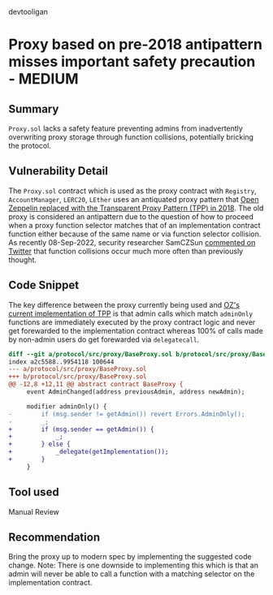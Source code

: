 devtooligan
# Proxy based on pre-2018 antipattern misses important safety precaution - MEDIUM

## Summary

`Proxy.sol` lacks a safety feature preventing admins from inadvertently overwriting proxy storage through function collisions, potentially bricking the protocol.

## Vulnerability Detail
The `Proxy.sol` contract which is used as the proxy contract with `Registry`, `AccountManager`, `LERC20`, `LEther` uses an antiquated proxy pattern that [Open Zeppelin replaced with the Transparent Proxy Pattern (TPP) in 2018](https://blog.openzeppelin.com/the-transparent-proxy-pattern/).  The old proxy is considered an antipattern due to the question of how to proceed when a proxy function selector matches that of an implementation contract function either because of the same name or via function selector collision.  As recently 08-Sep-2022, security researcher SamCZSun [commented on Twitter](https://twitter.com/samczsun/status/1568058908882931712?s=20&t=AULQN3WtKj6MS4Mkez7aCw) that function collisions occur much more often than previously thought.  

## Code Snippet
The key difference between the proxy currently being used and [OZ's current implementation of TPP](https://github.com/OpenZeppelin/openzeppelin-contracts/blob/master/contracts/proxy/transparent/TransparentUpgradeableProxy.sol) is that admin calls which match `adminOnly` functions are immediately executed by the proxy contract logic and never get forewarded to the implementation contract whereas 100% of calls made by non-admin users do get forewarded via `delegatecall`.

```diff
diff --git a/protocol/src/proxy/BaseProxy.sol b/protocol/src/proxy/BaseProxy.sol
index a2c5588..9954118 100644
--- a/protocol/src/proxy/BaseProxy.sol
+++ b/protocol/src/proxy/BaseProxy.sol
@@ -12,8 +12,11 @@ abstract contract BaseProxy {
     event AdminChanged(address previousAdmin, address newAdmin);

     modifier adminOnly() {
-        if (msg.sender != getAdmin()) revert Errors.AdminOnly();
-        _;
+        if (msg.sender == getAdmin()) {
+            _;
+        } else {
+            _delegate(getImplementation());
+        }
     }
```

## Tool used

Manual Review

## Recommendation
Bring the proxy up to modern spec by implementing the suggested code change.  Note: There is one downside to implementing this which is that an admin will never be able to call a function with a matching selector on the implementation contract.
